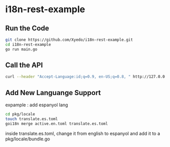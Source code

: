 # i18n-rest-example
## Run the Code 
```zsh
git clone https://github.com/Xyedo/i18n-rest-example.git
cd i18n-rest-example
go run main.go
```

## Call the API
```zsh
curl --header "Accept-Language:id;q=0.9, en-US;q=0.8, " http://127.0.0.1:3000
```

## Add New Languange Support
expample : add espanyol lang

```zsh
cd pkg/locale
touch translate.es.toml
goi18n merge active.en.toml translate.es.toml
```
inside translate.es.toml, change it from english to espanyol and add it to a pkg/locale/bundle.go
